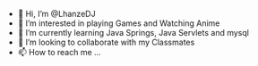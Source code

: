 - 👋 Hi, I’m @LhanzeDJ
- 👀 I’m interested in playing Games and Watching Anime
- 🌱 I’m currently learning Java Springs, Java Servlets and mysql
- 💞️ I’m looking to collaborate with my Classmates
- 📫 How to reach me ...

<!---
LhanzeDJ/LhanzeDJ is a ✨ special ✨ repository because its `README.md` (this file) appears on your GitHub profile.
You can click the Preview link to take a look at your changes.
--->
